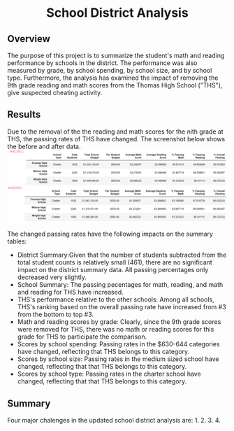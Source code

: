 <h1 align="center">School District Analysis</h1>

## Overview
The purpose of this project is to summarize the student's math and reading performance by schools in the district. The performance was also measured by grade, by school spending, by school size, and by school type. Furthermore, the analysis has examined the impact of removing the 9th grade reading and math scores from the Thomas High School ("THS"), give suspected cheating activity. 

## Results
Due to the removal of the the reading and math scores for the nith grade at THS, the passing rates of THS have changed. The screenshot below shows the before and after data. 
![](https://github.com/lu-chang-axonic/School_District_Analysis/blob/main/THS%20Before.PNG)
![](https://github.com/lu-chang-axonic/School_District_Analysis/blob/main/THS%20After.PNG)

The changed passing rates have the following impacts on the summary tables:

* District Summary:Given that the number of students subtracted from the total student counts is relatively small (461), there are no significant impact on the district summary data. All passing percentages only decreased very slightly.
* School Summary: The passing pecentages for math, reading, and math and reading for THS have increased.
* THS's performance relative to the other schools: Among all schools, THS's ranking based on the overall passing rate have increased from #3 from the bottom to top #3.
* Math and reading scores by grade: Clearly, since the 9th grade scores were removed for THS, there was no math or reading scores for this grade for THS to participate the comparison.
* Scores by school spending: Passing rates in the $630-644 categories have changed, reflecting that THS belongs to this category. 
* Scores by school size: Passing rates in the medium sized school have changed, reflecting that that THS belongs to this category. 
* Scores by school type: Passing rates in the charter school have changed, reflecting that that THS belongs to this category.



## Summary
Four major chalenges in the updated school district analysis are:
1.
2.
3.
4.
